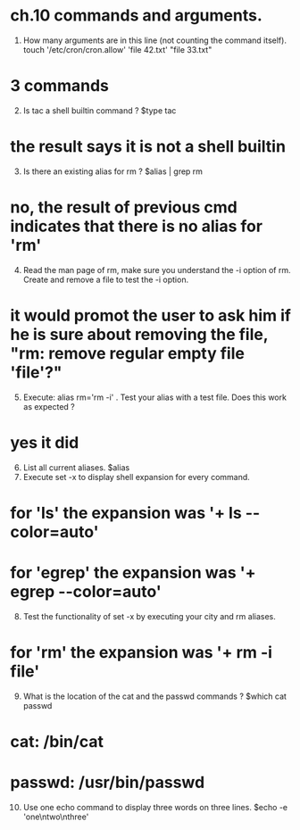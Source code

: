 #  ch.10 commands and arguments.
1. How many arguments are in this line (not counting the command itself).
touch '/etc/cron/cron.allow' 'file 42.txt' "file 33.txt"
# 3 commands
2. Is tac a shell builtin command ?
$type tac
# the result says it is not a shell builtin
3. Is there an existing alias for rm ?
$alias | grep rm
# no, the result of previous cmd indicates that there is no alias for 'rm'
4. Read the man page of rm, make sure you understand the -i option of rm. Create and remove a file to test the -i option.
# it would promot the user to ask him if he is sure about removing the file, "rm: remove regular empty file 'file'?"
5. Execute: alias rm='rm -i' . Test your alias with a test file. Does this work as expected ?
# yes it did
6. List all current aliases.
$alias
7. Execute set -x to display shell expansion for every command.
# for 'ls' the expansion was '+ ls --color=auto'
# for 'egrep' the expansion was '+ egrep --color=auto'
8. Test the functionality of set -x by executing your city and rm aliases.
# for 'rm' the expansion was '+ rm -i file'
9. What is the location of the cat and the passwd commands ?
$which cat passwd
# cat: /bin/cat
# passwd: /usr/bin/passwd
10. Use one echo command to display three words on three lines.
$echo -e 'one\ntwo\nthree'
